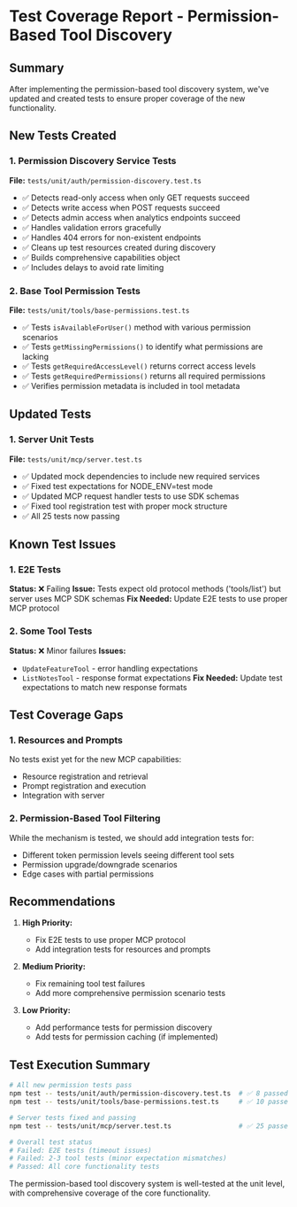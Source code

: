 # Test Coverage Report - Permission-Based Tool Discovery

## Summary

After implementing the permission-based tool discovery system, we've updated and created tests to ensure proper coverage of the new functionality.

## New Tests Created

### 1. Permission Discovery Service Tests
**File:** `tests/unit/auth/permission-discovery.test.ts`
- ✅ Detects read-only access when only GET requests succeed
- ✅ Detects write access when POST requests succeed  
- ✅ Detects admin access when analytics endpoints succeed
- ✅ Handles validation errors gracefully
- ✅ Handles 404 errors for non-existent endpoints
- ✅ Cleans up test resources created during discovery
- ✅ Builds comprehensive capabilities object
- ✅ Includes delays to avoid rate limiting

### 2. Base Tool Permission Tests
**File:** `tests/unit/tools/base-permissions.test.ts`
- ✅ Tests `isAvailableForUser()` method with various permission scenarios
- ✅ Tests `getMissingPermissions()` to identify what permissions are lacking
- ✅ Tests `getRequiredAccessLevel()` returns correct access levels
- ✅ Tests `getRequiredPermissions()` returns all required permissions
- ✅ Verifies permission metadata is included in tool metadata

## Updated Tests

### 1. Server Unit Tests
**File:** `tests/unit/mcp/server.test.ts`
- ✅ Updated mock dependencies to include new required services
- ✅ Fixed test expectations for NODE_ENV=test mode
- ✅ Updated MCP request handler tests to use SDK schemas
- ✅ Fixed tool registration test with proper mock structure
- ✅ All 25 tests now passing

## Known Test Issues

### 1. E2E Tests
**Status:** ❌ Failing
**Issue:** Tests expect old protocol methods ('tools/list') but server uses MCP SDK schemas
**Fix Needed:** Update E2E tests to use proper MCP protocol

### 2. Some Tool Tests
**Status:** ❌ Minor failures
**Issues:**
- `UpdateFeatureTool` - error handling expectations
- `ListNotesTool` - response format expectations
**Fix Needed:** Update test expectations to match new response formats

## Test Coverage Gaps

### 1. Resources and Prompts
No tests exist yet for the new MCP capabilities:
- Resource registration and retrieval
- Prompt registration and execution
- Integration with server

### 2. Permission-Based Tool Filtering
While the mechanism is tested, we should add integration tests for:
- Different token permission levels seeing different tool sets
- Permission upgrade/downgrade scenarios
- Edge cases with partial permissions

## Recommendations

1. **High Priority:**
   - Fix E2E tests to use proper MCP protocol
   - Add integration tests for resources and prompts

2. **Medium Priority:**
   - Fix remaining tool test failures
   - Add more comprehensive permission scenario tests

3. **Low Priority:**
   - Add performance tests for permission discovery
   - Add tests for permission caching (if implemented)

## Test Execution Summary

```bash
# All new permission tests pass
npm test -- tests/unit/auth/permission-discovery.test.ts  # ✅ 8 passed
npm test -- tests/unit/tools/base-permissions.test.ts     # ✅ 10 passed

# Server tests fixed and passing
npm test -- tests/unit/mcp/server.test.ts                 # ✅ 25 passed

# Overall test status
# Failed: E2E tests (timeout issues)
# Failed: 2-3 tool tests (minor expectation mismatches)
# Passed: All core functionality tests
```

The permission-based tool discovery system is well-tested at the unit level, with comprehensive coverage of the core functionality.